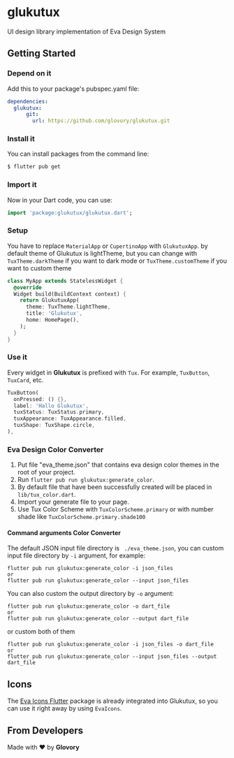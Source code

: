 # glukutux

UI design library implementation of Eva Design System

## Getting Started


### Depend on it

Add this to your package's pubspec.yaml file:

```yaml
dependencies:
  glukutux:
      git:
        url: https://github.com/glovory/glukutux.git
```


### Install it

You can install packages from the command line:

```bash
$ flutter pub get
```


### Import it

Now in your Dart code, you can use:

```dart
import 'package:glukutux/glukutux.dart';
```


### Setup

You have to replace `MaterialApp` or `CupertinoApp` with `GlukutuxApp`. by default theme of Glukutux is lightTheme, but you can change with `TuxTheme.darkTheme` if you want to dark mode or `TuxTheme.customTheme` if you want to custom theme

```dart
class MyApp extends StatelessWidget {
  @override
  Widget build(BuildContext context) {
    return GlukutuxApp(
      theme: TuxTheme.lightTheme,
      title: 'Glukutux',
      home: HomePage(),
    );
  }
}
```


### Use it

Every widget in **Glukutux** is prefixed with `Tux`. For example, `TuxButton`, `TuxCard`, etc.

```dart
TuxButton(
  onPressed: () {},
  label: 'Hallo Glukutux',
  tuxStatus: TuxStatus.primary,
  tuxAppearance: TuxAppearance.filled,
  tuxShape: TuxShape.circle,
),
```

### Eva Design Color Converter
1. Put file "eva_theme.json" that contains eva design color themes in the root of your project.
2. Run `flutter pub run glukutux:generate_color`.
3. By default file that have been successfully created will be placed in `lib/tux_color.dart`.
4. Import your generate file to your page.
5. Use Tux Color Scheme with `TuxColorScheme.primary` or with number shade like `TuxColorScheme.primary.shade100`


####  Command arguments Color Converter

The default JSON input file directory is ` ./eva_theme.json`,
you can custom input file directory by `-i` argument, for example:

```shell
flutter pub run glukutux:generate_color -i json_files
or
flutter pub run glukutux:generate_color --input json_files
```

You can also custom the output directory by `-o` argument:

```shell
flutter pub run glukutux:generate_color -o dart_file
or
flutter pub run glukutux:generate_color --output dart_file
```
or custom both of them

```shell
flutter pub run glukutux:generate_color -i json_files -o dart_file
or
flutter pub run glukutux:generate_color --input json_files --output dart_file
```

## Icons

The [Eva Icons Flutter](https://github.com/piyushmaurya23/eva_icons_flutter) package is already integrated into Glukutux, so you can use it right away by using `EvaIcons`.


## From Developers
Made with :heart: by **Glovory**

